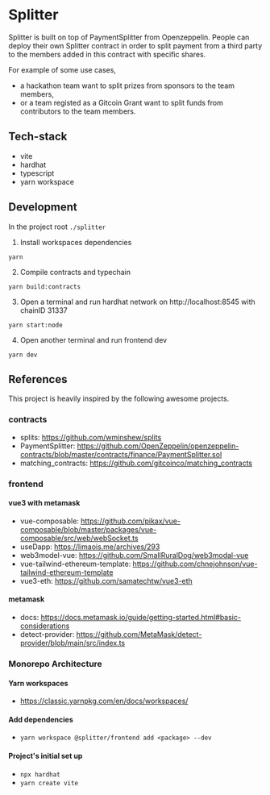 # Splitter
Splitter is built on top of PaymentSplitter from Openzeppelin. People can deploy their own Splitter contract in order to split payment from a third party to the members added in this contract with specific shares.

For example of some use cases,
- a hackathon team want to split prizes from sponsors to the team members,
- or a team registed as a Gitcoin Grant want to split funds from contributors to the team members.

## Tech-stack
- vite
- hardhat
- typescript
- yarn workspace

## Development
In the project root `./splitter`

1. Install workspaces dependencies
```
yarn
```
2. Compile contracts and typechain
```
yarn build:contracts
```
3. Open a terminal and run hardhat network on http://localhost:8545 with chainID 31337
```
yarn start:node
```
4. Open another terminal and run frontend dev
```
yarn dev
```

## References
This project is heavily inspired by the following awesome projects.

### contracts
- splits: https://github.com/wminshew/splits
- PaymentSplitter: https://github.com/OpenZeppelin/openzeppelin-contracts/blob/master/contracts/finance/PaymentSplitter.sol
- matching_contracts: https://github.com/gitcoinco/matching_contracts

### frontend
#### vue3 with metamask
- vue-composable: https://github.com/pikax/vue-composable/blob/master/packages/vue-composable/src/web/webSocket.ts
- useDapp: https://limaois.me/archives/293
- web3model-vue: https://github.com/SmallRuralDog/web3modal-vue
- vue-tailwind-ethereum-template: https://github.com/chnejohnson/vue-tailwind-ethereum-template
- vue3-eth: https://github.com/samatechtw/vue3-eth

#### metamask
- docs: https://docs.metamask.io/guide/getting-started.html#basic-considerations
- detect-provider: https://github.com/MetaMask/detect-provider/blob/main/src/index.ts

### Monorepo Architecture
#### Yarn workspaces
- https://classic.yarnpkg.com/en/docs/workspaces/

#### Add dependencies
- `yarn workspace @splitter/frontend add <package> --dev`

#### Project's initial set up
- `npx hardhat`
- `yarn create vite`